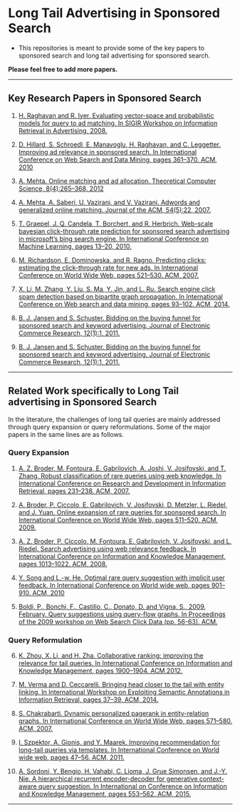 # Long Tail Advertising in Sponsored Search
* This repositories is meant to provide some of the key papers to sponsored search and long tail advertising for sponsored search.

**Please feel free to add more papers.**

-----------------------------------------------------------------------------------------------------------------------------

## Key Research Papers in Sponsored Search

1. [H. Raghavan and R. Iyer. Evaluating vector-space and probabilistic models for query to ad matching. In SIGIR Workshop on Information Retrieval in Advertising, 2008.](https://pdfs.semanticscholar.org/31f9/4b8c3e2676466bdb273263364a6d9de2b027.pdf)

2. [D. Hillard, S. Schroedl, E. Manavoglu, H. Raghavan, and C. Leggetter. Improving ad relevance in sponsored search. In International Conference on Web Search and Data Mining, pages 361–370. ACM, 2010](http://dl.acm.org/citation.cfm?id=1718532)

3. [A. Mehta. Online matching and ad allocation. Theoretical Computer Science, 8(4):265–368, 2012](http://www.nowpublishers.com/article/Details/TCS-057)
 
4. [ A. Mehta, A. Saberi, U. Vazirani, and V. Vazirani. Adwords and generalized online matching. Journal of the ACM, 54(5):22, 2007.](http://dl.acm.org/citation.cfm?id=1284321)

5. [T. Graepel, J. Q. Candela, T. Borchert, and R. Herbrich. Web-scale bayesian click-through rate prediction for sponsored search advertising in microsoft’s bing search engine. In International Conference on Machine Learning, pages 13–20, 2010.](http://machinelearning.wustl.edu/mlpapers/paper_files/icml2010_GraepelCBH10.pdf)

6. [M. Richardson, E. Dominowska, and R. Ragno. Predicting clicks: estimating the click-through rate for new ads. In International Conference on World Wide Web, pages 521–530. ACM, 2007.](http://dl.acm.org/citation.cfm?id=1242643)

7. [X. Li, M. Zhang, Y. Liu, S. Ma, Y. Jin, and L. Ru. Search engine click spam detection based on bipartite graph propagation. In International Conference on Web search and data mining, pages 93–102. ACM, 2014.](http://dl.acm.org/citation.cfm?id=2556214)

8. [ B. J. Jansen and S. Schuster. Bidding on the buying funnel for sponsored search and keyword advertising. Journal of Electronic Commerce Research, 12(1):1, 2011.](http://search.proquest.com/openview/16426d3e812dcfe0c9919456c5174540/1?pq-origsite=gscholar&cbl=44515) 

9.  [B. J. Jansen and S. Schuster. Bidding on the buying funnel for sponsored search and keyword advertising. Journal of Electronic Commerce Research, 12(1):1, 2011.](http://search.proquest.com/openview/16426d3e812dcfe0c9919456c5174540/1?pq-origsite=gscholar&cbl=44515) 

-----------------------------------------------------------------------------------------------------------------------------

## Related Work specifically to Long Tail advertising in Sponsored Search

In the literature, the challenges of long tail queries are mainly addressed through query expansion or query reformulations. Some of the major papers in the same lines are as follows.

### Query Expansion

1. [A. Z. Broder, M. Fontoura, E. Gabrilovich, A. Joshi, V. Josifovski, and T. Zhang. Robust classification of rare queries using web knowledge. In International Conference on Research and Development in Information Retrieval, pages 231–238. ACM, 2007.](http://dl.acm.org/citation.cfm?id=1277783)

2. [A. Broder, P. Ciccolo, E. Gabrilovich, V. Josifovski, D. Metzler, L. Riedel, and J. Yuan. Online expansion of rare queries for sponsored search. In International Conference on World Wide Web, pages 511–520. ACM, 2009.](http://dl.acm.org/citation.cfm?id=1526778)

3. [A. Z. Broder, P. Ciccolo, M. Fontoura, E. Gabrilovich, V. Josifovski, and L. Riedel. Search advertising using web relevance feedback. In International Conference on Information and Knowledge Management, pages 1013–1022. ACM, 2008.](http://dl.acm.org/citation.cfm?id=1458217)

4.  [Y. Song and L.-w. He. Optimal rare query suggestion with implicit user feedback. In International Conference on World wide web, pages 901–910. ACM, 2010](http://dl.acm.org/citation.cfm?id=1772782)

5. [Boldi, P., Bonchi, F., Castillo, C., Donato, D. and Vigna, S., 2009, February. Query suggestions using query-flow graphs. In Proceedings of the 2009 workshop on Web Search Click Data (pp. 56-63). ACM.](http://dl.acm.org/citation.cfm?id=1507518)

### Query Reformulation

6. [K. Zhou, X. Li, and H. Zha. Collaborative ranking: improving the relevance for tail queries. In International Conference on Information and Knowledge Management, pages 1900–1904. ACM,2012.](http://dl.acm.org/citation.cfm?id=2398540)

7. [M. Verma and D. Ceccarelli. Bringing head closer to the tail with entity linking. In International Workshop on Exploiting Semantic Annotations in Information Retrieval, pages 37–39. ACM, 2014.](http://dl.acm.org/citation.cfm?id=2666196)

8. [ S. Chakrabarti. Dynamic personalized pagerank in entity-relation graphs. In International Conference on World Wide Web, pages 571–580. ACM, 2007.](http://dl.acm.org/citation.cfm?id=1242650)

9. [I. Szpektor, A. Gionis, and Y. Maarek. Improving recommendation for long-tail queries via templates. In International Conference on World wide web, pages 47–56. ACM, 2011.](http://dl.acm.org/citation.cfm?id=1963416)

10. [ A. Sordoni, Y. Bengio, H. Vahabi, C. Lioma, J. Grue Simonsen, and J.-Y. Nie. A hierarchical recurrent encoder-decoder for generative context-aware query suggestion. In International on Conference on Information and Knowledge Management, pages 553–562. ACM, 2015.](http://dl.acm.org/citation.cfm?id=2806493)

-----------------------------------------------------------------------------------------------------------------------------

